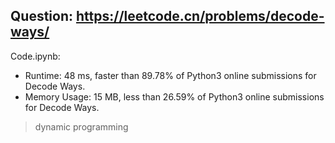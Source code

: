 ## Question: https://leetcode.cn/problems/decode-ways/

Code.ipynb:
* Runtime: 48 ms, faster than 89.78% of Python3 online submissions for Decode Ways.
* Memory Usage: 15 MB, less than 26.59% of Python3 online submissions for Decode Ways.
> dynamic programming
